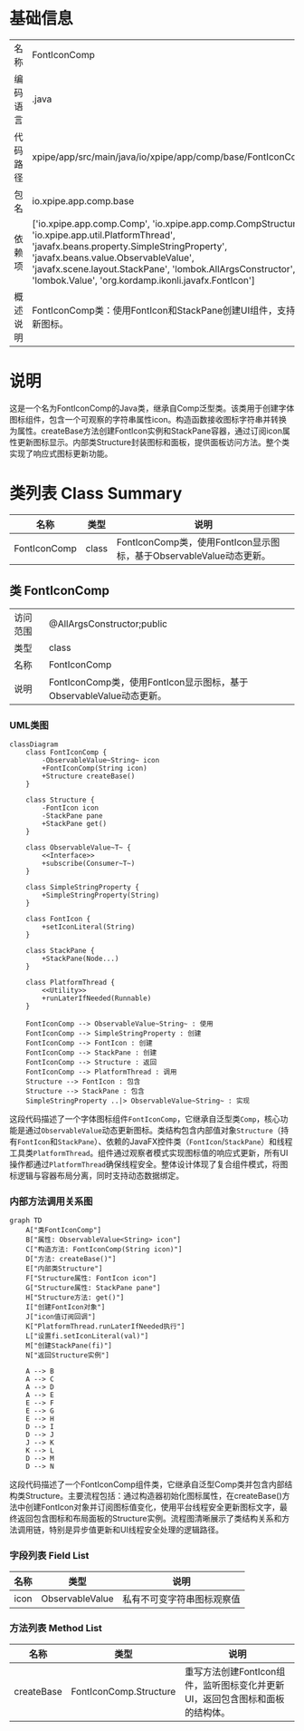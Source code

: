 # 基础信息

|      |      |
|------|------|
| 名称 | FontIconComp |
| 编码语言 | .java |
| 代码路径 | xpipe/app/src/main/java/io/xpipe/app/comp/base/FontIconComp.java |
| 包名 | io.xpipe.app.comp.base |
| 依赖项 | ['io.xpipe.app.comp.Comp', 'io.xpipe.app.comp.CompStructure', 'io.xpipe.app.util.PlatformThread', 'javafx.beans.property.SimpleStringProperty', 'javafx.beans.value.ObservableValue', 'javafx.scene.layout.StackPane', 'lombok.AllArgsConstructor', 'lombok.Value', 'org.kordamp.ikonli.javafx.FontIcon'] |
| 概述说明 | FontIconComp类：使用FontIcon和StackPane创建UI组件，支持动态更新图标。 |

# 说明

这是一个名为FontIconComp的Java类，继承自Comp泛型类。该类用于创建字体图标组件，包含一个可观察的字符串属性icon。构造函数接收图标字符串并转换为属性。createBase方法创建FontIcon实例和StackPane容器，通过订阅icon属性更新图标显示。内部类Structure封装图标和面板，提供面板访问方法。整个类实现了响应式图标更新功能。

# 类列表 Class Summary

| 名称   | 类型  | 说明 |
|-------|------|-------------|
| FontIconComp | class | FontIconComp类，使用FontIcon显示图标，基于ObservableValue动态更新。 |



## 类 FontIconComp

|      |      |
|------|------|
| 访问范围 | @AllArgsConstructor;public |
| 类型 | class |
| 名称 | FontIconComp |
| 说明 | FontIconComp类，使用FontIcon显示图标，基于ObservableValue动态更新。 |


### UML类图

```mermaid
classDiagram
    class FontIconComp {
        -ObservableValue~String~ icon
        +FontIconComp(String icon)
        +Structure createBase() 
    }

    class Structure {
        -FontIcon icon
        -StackPane pane
        +StackPane get()
    }

    class ObservableValue~T~ {
        <<Interface>>
        +subscribe(Consumer~T~)
    }

    class SimpleStringProperty {
        +SimpleStringProperty(String)
    }

    class FontIcon {
        +setIconLiteral(String)
    }

    class StackPane {
        +StackPane(Node...)
    }

    class PlatformThread {
        <<Utility>>
        +runLaterIfNeeded(Runnable)
    }

    FontIconComp --> ObservableValue~String~ : 使用
    FontIconComp --> SimpleStringProperty : 创建
    FontIconComp --> FontIcon : 创建
    FontIconComp --> StackPane : 创建
    FontIconComp --> Structure : 返回
    FontIconComp --> PlatformThread : 调用
    Structure --> FontIcon : 包含
    Structure --> StackPane : 包含
    SimpleStringProperty ..|> ObservableValue~String~ : 实现
```

这段代码描述了一个字体图标组件`FontIconComp`，它继承自泛型类`Comp`，核心功能是通过`ObservableValue`动态更新图标。类结构包含内部值对象`Structure`（持有`FontIcon`和`StackPane`）、依赖的JavaFX控件类（`FontIcon`/`StackPane`）和线程工具类`PlatformThread`。组件通过观察者模式实现图标值的响应式更新，所有UI操作都通过`PlatformThread`确保线程安全。整体设计体现了复合组件模式，将图标逻辑与容器布局分离，同时支持动态数据绑定。


### 内部方法调用关系图

```mermaid
graph TD
    A["类FontIconComp"]
    B["属性: ObservableValue<String> icon"]
    C["构造方法: FontIconComp(String icon)"]
    D["方法: createBase()"]
    E["内部类Structure"]
    F["Structure属性: FontIcon icon"]
    G["Structure属性: StackPane pane"]
    H["Structure方法: get()"]
    I["创建FontIcon对象"]
    J["icon值订阅回调"]
    K["PlatformThread.runLaterIfNeeded执行"]
    L["设置fi.setIconLiteral(val)"]
    M["创建StackPane(fi)"]
    N["返回Structure实例"]

    A --> B
    A --> C
    A --> D
    A --> E
    E --> F
    E --> G
    E --> H
    D --> I
    D --> J
    J --> K
    K --> L
    D --> M
    D --> N
```

这段代码描述了一个FontIconComp组件类，它继承自泛型Comp类并包含内部结构类Structure。主要流程包括：通过构造器初始化图标属性，在createBase()方法中创建FontIcon对象并订阅图标值变化，使用平台线程安全更新图标文字，最终返回包含图标和布局面板的Structure实例。流程图清晰展示了类结构关系和方法调用链，特别是异步值更新和UI线程安全处理的逻辑路径。

### 字段列表 Field List

| 名称  | 类型  | 说明 |
|-------|-------|------|
| icon | ObservableValue<String> | 私有不可变字符串图标观察值 |

### 方法列表 Method List

| 名称  | 类型  | 说明 |
|-------|-------|------|
| createBase | FontIconComp.Structure | 重写方法创建FontIcon组件，监听图标变化并更新UI，返回包含图标和面板的结构体。 |




